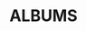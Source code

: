 ---
layout: album_gallery
resource: instagram
title: "ALBUMS"
description: "archive"
active: gallery
header-img: "img/gallery-bg.jpg"
images:
- image_path: /maitho9x/bikini/20240630_011722_449526964_18438084841031072_6390743373877118396_n.jpg
  gallery-folder: /gallery/maitho9x/bikini/
  gallery-name: bikini
  gallery-date: April 2025
- image_path: /maitho9x/bikini+1/20211230_234534_270277963_643603033483794_272165361734713357_n.jpg
  gallery-folder: /gallery/maitho9x/bikini+1/
  gallery-name: bikini+1
  gallery-date: April 2025
- image_path: /maitho9x/New folder/20220601_210039_285033712_2000219026831198_6282059888319156408_n.jpg
  gallery-folder: /gallery/maitho9x/New folder/
  gallery-name: New folder
  gallery-date: April 2025
- image_path: /maitho9x/vay/20220413_100633_278263044_1133542397441855_1677252371534597337_n.jpg
  gallery-folder: /gallery/maitho9x/vay/
  gallery-name: vay
  gallery-date: April 2025
---
